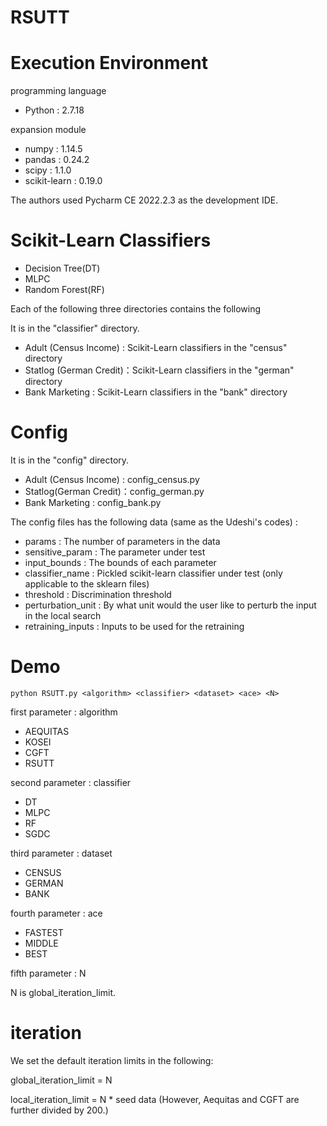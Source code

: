 # RSUTT

# Execution Environment

programming language

* Python : 2.7.18

expansion module

* numpy : 1.14.5
* pandas : 0.24.2
* scipy : 1.1.0
* scikit-learn : 0.19.0

The authors used Pycharm CE 2022.2.3 as the development IDE.

# Scikit-Learn Classifiers

* Decision Tree(DT)
* MLPC
* Random Forest(RF)

Each of the following three directories contains the following

It is in the "classifier" directory.

* Adult (Census Income) : Scikit-Learn classifiers in the "census" directory
* Statlog (German Credit)：Scikit-Learn classifiers in the "german" directory
* Bank Marketing : Scikit-Learn classifiers in the "bank" directory

# Config 

It is in the "config" directory.

* Adult (Census Income) : config_census.py
* Statlog(German Credit)：config_german.py
* Bank Marketing : config_bank.py

The config files has the following data (same as the Udeshi's codes) : 

* params : The number of parameters in the data
* sensitive_param : The parameter under test
* input_bounds : The bounds of each parameter
* classifier_name : Pickled scikit-learn classifier under test (only applicable to the sklearn files)
* threshold : Discrimination threshold
* perturbation_unit : By what unit would the user like to perturb the input in the local search
* retraining_inputs : Inputs to be used for the retraining

# Demo

`python RSUTT.py <algorithm> <classifier> <dataset> <ace> <N>`

first parameter : algorithm

* AEQUITAS 
* KOSEI 
* CGFT 
* RSUTT

second parameter : classifier

* DT 
* MLPC 
* RF
* SGDC

third parameter : dataset

* CENSUS
* GERMAN
* BANK

fourth parameter : ace

* FASTEST
* MIDDLE
* BEST

fifth parameter : N

N is global_iteration_limit.


# iteration

We set the default iteration limits in the following:

global_iteration_limit = N

local_iteration_limit = N * seed data (However, Aequitas and CGFT are further divided by 200.)
